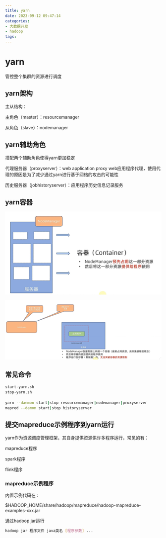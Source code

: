```yaml
---
title: yarn
date: 2023-09-12 09:47:14
categories:
- 大数据开发
- hadoop
tags:
---
```


# yarn

管控整个集群的资源进行调度

## yarn架构

主从结构：

主角色（master）：resourcemanager

从角色（slave）：nodemanager

## yarn辅助角色

搭配两个辅助角色使得yarn更加稳定

代理服务器（proxyserver）：web application proxy web应用程序代理，使用代理的原因是为了减少通过yarn进行基于网络的攻击的可能性

历史服务器（jobhistoryserver）：应用程序历史信息记录服务



## yarn容器

![image-20230912100208820](..\images\image-20230912100208820.png)

![image-20230912100236664](..\images\image-20230912100236664.png)

## 常见命令

```sh
start-yarn.sh
stop-yarn.sh

yarn --daemon start|stop resourcemanager|nodemanager|proxyserver
mapred --damon start|stop historyserver
```

## 提交mapreduce示例程序到yarn运行

yarn作为资源调度管理框架，其自身提供资源供许多程序运行，常见的有：

mapreduce程序

spark程序

flink程序

### mapreduce示例程序

内置示例代码在：

$HADOOP_HOME/share/hadoop/mapreduce/hadoop-mapreduce-examples-xxx.jar

通过hadoop jar运行

```sh
hadoop jar 程序文件 java类名 [程序参数] ...
```

